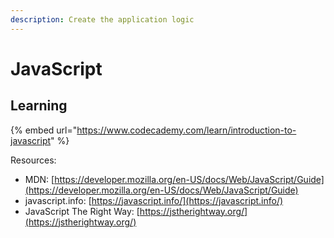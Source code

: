 ```yaml
---
description: Create the application logic
---
```


# JavaScript

## Learning

{% embed url="https://www.codecademy.com/learn/introduction-to-javascript" %}

Resources:

* MDN: [https://developer.mozilla.org/en-US/docs/Web/JavaScript/Guide](https://developer.mozilla.org/en-US/docs/Web/JavaScript/Guide)
* javascript.info: [https://javascript.info/](https://javascript.info/)
* JavaScript The Right Way: [https://jstherightway.org/](https://jstherightway.org/)

